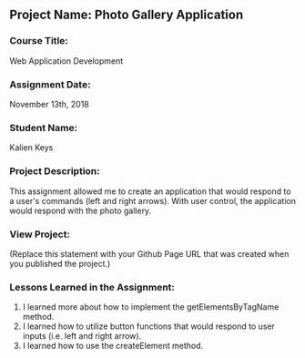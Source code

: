 ## Project Name:  Photo Gallery Application

### Course Title:
Web Application Development

### Assignment Date:  
November 13th, 2018

### Student Name:  
Kalien Keys

### Project Description:
This assignment allowed me to create an application that would respond to a user's commands (left and right arrows).  With user control, the application would respond with the photo gallery.

### View Project:
(Replace this statement with your Github Page URL that was created when you 
 published the project.)

### Lessons Learned in the Assignment:
1. I learned more about how to implement the getElementsByTagName method.
2. I learned how to utilize button functions that would respond to user inputs (i.e. left and right arrow).
3. I learned how to use the createElement method.

